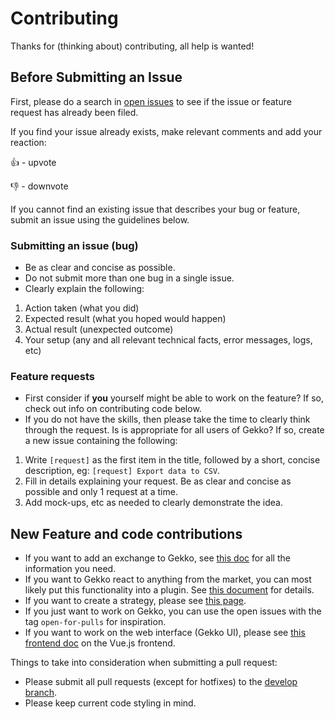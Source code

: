 # Contributing

Thanks for (thinking about) contributing, all help is wanted!

## Before Submitting an Issue

First, please do a search in [open issues](https://github.com/askmike/gekko/issues/) to see if the issue or feature request has already been filed.

If you find your issue already exists, make relevant comments and add your reaction:

👍 - upvote

👎 - downvote

If you cannot find an existing issue that describes your bug or feature, submit an issue using the guidelines below.

### Submitting an issue (bug)

* Be as clear and concise as possible.
* Do not submit more than one bug in a single issue.
* Clearly explain the following:

1. Action taken (what you did)
2. Expected result (what you hoped would happen)
3. Actual result (unexpected outcome)
4. Your setup (any and all relevant technical facts, error messages, logs, etc)

### Feature requests

* First consider if **you** yourself might be able to work on the feature?  If so, check out info on contributing code below.
* If you do not have the skills, then please take the time to clearly think through the request. Is is appropriate for all users of Gekko?  If so, create a new issue containing the following:

1. Write `[request]` as the first item in the title, followed by a short, concise description, eg: `[request] Export data to CSV`.
2. Fill in details explaining your request.  Be as clear and concise as possible and only 1 request at a time.
3. Add mock-ups, etc as needed to clearly demonstrate the idea.

## New Feature and code contributions

- If you want to add an exchange to Gekko, see [this doc](https://gekko.wizb.it/docs/extending/add_an_exchange.html) for all the information you need.
- If you want to Gekko react to anything from the market, you can most likely put this functionality into a plugin. See [this document](https://gekko.wizb.it/docs/internals/plugins.html) for details.
- If you want to create a strategy, please see [this page](https://gekko.wizb.it/docs/strategies/creating_a_strategy.html).
- If you just want to work on Gekko, you can use the open issues with the tag `open-for-pulls` for inspiration.
- If you want to work on the web interface (Gekko UI), please see [this frontend doc](https://gekko.wizb.it/docs/internals/gekko_ui.html) on the Vue.js frontend.

Things to take into consideration when submitting a pull request:

 - Please submit all pull requests (except for hotfixes) to the [develop branch](https://github.com/askmike/gekko/tree/develop).
 - Please keep current code styling in mind.

